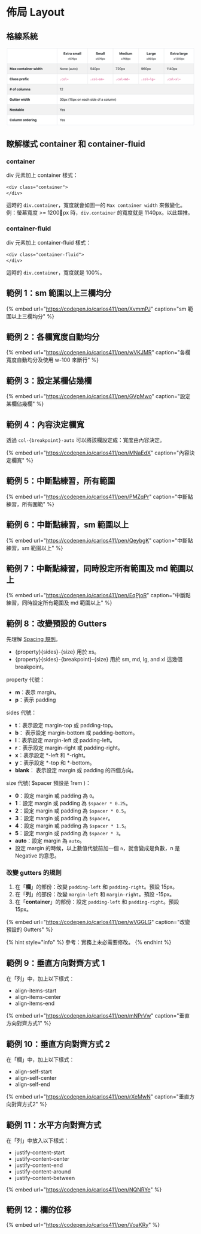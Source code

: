 # 佈局 Layout

## 格線系統

![&#x5716;&#x4E00;&#xFF1A;Bootstrap &#x7684;&#x683C;&#x7DDA;&#x7CFB;&#x7D71;](../../.gitbook/assets/bootstrap_grid_options.png)

## 瞭解樣式 container 和 container-fluid

### container

div 元素加上 container 樣式：

```markup
<div class="container">
</div>
```

這時的 `div.container`，寬度就會如圖一的 `Max container width` 來做變化。  
例：螢幕寬度 &gt;= 1200px 時，`div.container` 的寬度就是 1140px。以此類推。

### container-fluid

div 元素加上 container-fluid 樣式：

```markup
<div class="container-fluid">
</div>
```

這時的 `div.container`，寬度就是 100%。

## 範例 1：sm 範圍以上三欄均分

{% embed url="https://codepen.io/carlos411/pen/XvmmPJ" caption="sm 範圍以上三欄均分" %}

## 範例 2：各欄寬度自動均分

{% embed url="https://codepen.io/carlos411/pen/wVKJMR" caption="各欄寬度自動均分及使用 w-100 來斷行" %}

## 範例 3：設定某欄佔幾欄

{% embed url="https://codepen.io/carlos411/pen/GVpMwo" caption="設定某欄佔幾欄" %}

## 範例 4：內容決定欄寬

透過 `col-{breakpoint}-auto` 可以將該欄設定成：寬度由內容決定。

{% embed url="https://codepen.io/carlos411/pen/MNaEdX" caption="內容決定欄寬" %}

## 範例 5：中斷點練習，所有範圍

{% embed url="https://codepen.io/carlos411/pen/PMZqPr" caption="中斷點練習，所有圍範" %}

## 範例 6：中斷點練習，sm 範圍以上

{% embed url="https://codepen.io/carlos411/pen/QeybgK" caption="中斷點練習，sm 範圍以上" %}

## 範例 7：中斷點練習，同時設定所有範圍及 md 範圍以上

{% embed url="https://codepen.io/carlos411/pen/EqPjoR" caption="中斷點練習，同時設定所有範圍及 md 範圍以上" %}

## 範例 8：改變預設的 Gutters

先理解 [Spacing 規則](https://getbootstrap.com/docs/4.3/utilities/spacing/)。

* {property}{sides}-{size} 用於 xs。
* {property}{sides}-{breakpoint}-{size} 用於 sm, md, lg, and xl 這幾個 breakpoint。

property 代號：

* **m**：表示 margin。
* **p**：表示 padding

sides 代號：

* **t**：表示設定 margin-top 或 padding-top。
* **b**： 表示設定 margin-bottom 或 padding-bottom。
* **l**：表示設定 margin-left 或 padding-left。
* **r**：表示設定 margin-right 或 padding-right。
* **x**：表示設定 \*-left 和 \*-right。
* **y**：表示設定 \*-top 和 \*-bottom。
* **blank**： 表示設定 margin 或 padding 的四個方向。

size 代號\( $spacer 預設是 1rem \)：

* **0**：設定 margin 或 padding 為 `0`。
* **1**：設定 margin 或 padding 為 `$spacer * 0.25`。
* **2**：設定 margin 或 padding 為 `$spacer * 0.5`。
* **3**：設定 margin 或 padding 為 `$spacer`。
* **4**：設定 margin 或 padding 為 `$spacer * 1.5`。
* **5**：設定 margin 或 padding 為 `$spacer * 3`。
* **auto**：設定 margin 為 `auto`。
* 設定 margin 的時候，以上數值代號前加一個 `n`，就會變成是負數，n 是 Negative 的意思。

### 改變 gutters 的規則

1. 在「**欄**」的部份：改變 `padding-left` 和 `padding-right`。預設 15px。
2. 在「**列**」的部份：改變 `margin-left` 和 `margin-right`。預設 -15px。
3. 在「**container**」的部份：設定 `padding-left` 和 `padding-right`。預設 15px。

{% embed url="https://codepen.io/carlos411/pen/wVGGLG" caption="改變預設的 Gutters" %}

{% hint style="info" %}
參考：實務上未必需要修改。
{% endhint %}

## 範例 9：垂直方向對齊方式 1

在「列」中，加上以下樣式：

* align-items-start
* align-items-center
* align-items-end

{% embed url="https://codepen.io/carlos411/pen/mNPrVw" caption="垂直方向對齊方式1" %}

## 範例 10：垂直方向對齊方式 2

在「欄」中，加上以下樣式：

* align-self-start
* align-self-center
* align-self-end

{% embed url="https://codepen.io/carlos411/pen/rXeMwN" caption="垂直方向對齊方式2" %}

## 範例 11：水平方向對齊方式

在「列」中放入以下樣式：

* justify-content-start
* justify-content-center
* justify-content-end
* justify-content-around
* justify-content-between

{% embed url="https://codepen.io/carlos411/pen/NQNRYe" %}

## 範例 12：欄的位移

{% embed url="https://codepen.io/carlos411/pen/VoaKRy" %}



